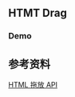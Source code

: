 ## HTMT Drag

### Demo

<code src="./HtmlDrag.jsx" title='基于h5的的拖拽' desc='不能用于移动端'></code>

## 参考资料

[HTML 拖放 API](https://developer.mozilla.org/zh-CN/docs/Web/API/HTML_Drag_and_Drop_API)
